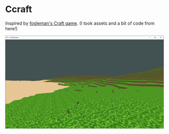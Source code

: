 # Ccraft

Inspired by [fogleman's Craft game](https://github.com/fogleman/Craft). (I took assets and a bit of code from here!)

![Screenshot](https://github.com/Winter091/Ccraft/blob/main/screenshots/landscape.png)
